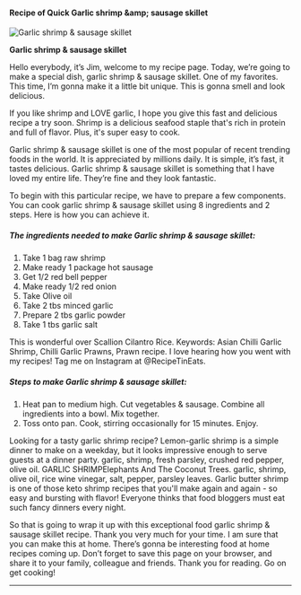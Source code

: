             

#### Recipe of Quick Garlic shrimp &amp;amp; sausage skillet

![Garlic shrimp &amp; sausage skillet](https://img-global.cpcdn.com/recipes/f8c6a495f65f9dd5/751x532cq70/garlic-shrimp-sausage-skillet-recipe-main-photo.jpg)

**Garlic shrimp &amp; sausage skillet**

Hello everybody, it’s Jim, welcome to my recipe page. Today, we’re going to make a special dish, garlic shrimp & sausage skillet. One of my favorites. This time, I’m gonna make it a little bit unique. This is gonna smell and look delicious.

If you like shrimp and LOVE garlic, I hope you give this fast and delicious recipe a try soon. Shrimp is a delicious seafood staple that's rich in protein and full of flavor. Plus, it's super easy to cook.

Garlic shrimp & sausage skillet is one of the most popular of recent trending foods in the world. It is appreciated by millions daily. It is simple, it’s fast, it tastes delicious. Garlic shrimp & sausage skillet is something that I have loved my entire life. They’re fine and they look fantastic.

To begin with this particular recipe, we have to prepare a few components. You can cook garlic shrimp & sausage skillet using 8 ingredients and 2 steps. Here is how you can achieve it.

##### The ingredients needed to make Garlic shrimp & sausage skillet:

1.  Take 1 bag raw shrimp
2.  Make ready 1 package hot sausage
3.  Get 1/2 red bell pepper
4.  Make ready 1/2 red onion
5.  Take Olive oil
6.  Take 2 tbs minced garlic
7.  Prepare 2 tbs garlic powder
8.  Take 1 tbs garlic salt

This is wonderful over Scallion Cilantro Rice. Keywords: Asian Chilli Garlic Shrimp, Chilli Garlic Prawns, Prawn recipe. I love hearing how you went with my recipes! Tag me on Instagram at @RecipeTinEats.

##### Steps to make Garlic shrimp & sausage skillet:

1.  Heat pan to medium high. Cut vegetables & sausage. Combine all ingredients into a bowl. Mix together.
2.  Toss onto pan. Cook, stirring occasionally for 15 minutes. Enjoy.

Looking for a tasty garlic shrimp recipe? Lemon-garlic shrimp is a simple dinner to make on a weekday, but it looks impressive enough to serve guests at a dinner party. garlic, shrimp, fresh parsley, crushed red pepper, olive oil. GARLIC SHRIMPElephants And The Coconut Trees. garlic, shrimp, olive oil, rice wine vinegar, salt, pepper, parsley leaves. Garlic butter shrimp is one of those keto shrimp recipes that you'll make again and again - so easy and bursting with flavor! Everyone thinks that food bloggers must eat such fancy dinners every night.

So that is going to wrap it up with this exceptional food garlic shrimp & sausage skillet recipe. Thank you very much for your time. I am sure that you can make this at home. There’s gonna be interesting food at home recipes coming up. Don’t forget to save this page on your browser, and share it to your family, colleague and friends. Thank you for reading. Go on get cooking!

* * *